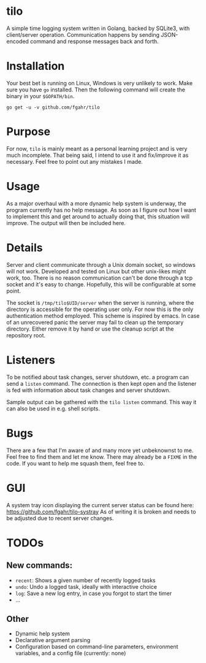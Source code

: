 # tilo
A simple time logging system written in Golang, backed by SQLite3, with
client/server operation. Communication happens by sending JSON-encoded
command and response messages back and forth.

# Installation
Your best bet is running on Linux, Windows is very unlikely to work. Make sure
you have `go` installed. Then the following command will create the binary in
your `$GOPATH/bin`.
```
go get -u -v github.com/fgahr/tilo
```

# Purpose
For now, `tilo` is mainly meant as a personal learning project and is very much
incomplete. That being said, I intend to use it and fix/improve it as necessary.
Feel free to point out any mistakes I made.

# Usage
As a major overhaul with a more dynamic help system is underway, the program
currently has no help message. As soon as I figure out how I want to implement
this and get around to actually doing that, this situation will improve. The
output will then be included here.

# Details
Server and client communicate through a Unix domain socket, so windows will
not work. Developed and tested on Linux but other unix-likes might work, too.
There is no reason communication can't be done through a tcp socket and it's
easy to change. Hopefully, this will be configurable at some point.

The socket is `/tmp/tilo$UID/server` when the server is running, where the
directory is accessible for the operating user only. For now this is the only
authentication method employed. This scheme is inspired by emacs. In case of
an unrecovered panic the server may fail to clean up the temporary directory.
Either remove it by hand or use the cleanup script at the repository root.

# Listeners
To be notified about task changes, server shutdown, etc. a program can send a
`listen` command. The connection is then kept open and the listener is fed with
information about task changes and server shutdown.

Sample output can be gathered with the `tilo listen` command. This way it can also
be used in e.g. shell scripts.

# Bugs
There are a few that I'm aware of and many more yet unbeknownst to me. Feel
free to find them and let me know. There may already be a `FIXME` in the code.
If you want to help me squash them, feel free to.

# GUI
A system tray icon displaying the current server status can be found here:
https://github.com/fgahr/tilo-systray
As of writing it is broken and needs to be adjusted due to recent server changes.

# TODOs
## New commands:
- `recent`: Shows a given number of recently logged tasks
- `undo`: Undo a logged task, ideally with interactive choice
- `log`: Save a new log entry, in case you forgot to start the timer
- ...
## Other
- Dynamic help system
- Declarative argument parsing
- Configuration based on command-line parameters, environment variables, and a
  config file (currently: none)
